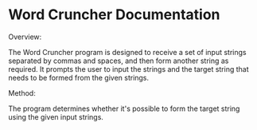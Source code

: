 # Word Cruncher Documentation

Overview:

The Word Cruncher program is designed to receive a set of input strings separated by commas and spaces, and then form another string as required. It prompts the user to input the strings and the target string that needs to be formed from the given strings.

Method:

The program determines whether it's possible to form the target string using the given input strings.
